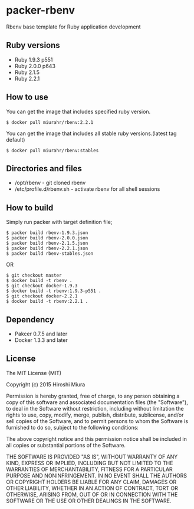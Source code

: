 packer-rbenv
=============

Rbenv base template for Ruby application development


Ruby versions
--------------

* Ruby 1.9.3 p551
* Ruby 2.0.0 p643
* Ruby 2.1.5
* Ruby 2.2.1

How to use
-----------

You can get the image that includes specified ruby version.

```
$ docker pull miurahr/rbenv:2.2.1
```

You can get the image that includes all stable ruby versions.(latest tag default)

```
$ docker pull miurahr/rbenv:stables
```

Directories and files
----------------------

* /opt/rbenv  -  git cloned  rbenv
* /etc/profile.d/rbenv.sh - activate rbenv for all shell sessions


How to build
--------------------

Simply run packer with target definition file;

```
$ packer build rbenv-1.9.3.json
$ packer build rbenv-2.0.0.json
$ packer build rbenv-2.1.5.json
$ packer build rbenv-2.2.1.json
$ packer build rbenv-stables.json
```

OR

```
$ git checkout master
$ docker build -t rbenv .
$ git checkout docker-1.9.3
$ docker build -t rbenv:1.9.3-p551 .
$ git checkout docker-2.2.1
$ docker build -t rbenv:2.2.1 .
```

Dependency
------------

* Pakcer 0.7.5 and later
* Docker 1.3.3 and later


License
-----------------
The MIT License (MIT)

Copyright (c) 2015 Hiroshi Miura

Permission is hereby granted, free of charge, to any person obtaining a copy
of this software and associated documentation files (the "Software"), to deal
in the Software without restriction, including without limitation the rights
to use, copy, modify, merge, publish, distribute, sublicense, and/or sell
copies of the Software, and to permit persons to whom the Software is
furnished to do so, subject to the following conditions:

The above copyright notice and this permission notice shall be included in all
copies or substantial portions of the Software.

THE SOFTWARE IS PROVIDED "AS IS", WITHOUT WARRANTY OF ANY KIND, EXPRESS OR
IMPLIED, INCLUDING BUT NOT LIMITED TO THE WARRANTIES OF MERCHANTABILITY,
FITNESS FOR A PARTICULAR PURPOSE AND NONINFRINGEMENT. IN NO EVENT SHALL THE
AUTHORS OR COPYRIGHT HOLDERS BE LIABLE FOR ANY CLAIM, DAMAGES OR OTHER
LIABILITY, WHETHER IN AN ACTION OF CONTRACT, TORT OR OTHERWISE, ARISING FROM,
OUT OF OR IN CONNECTION WITH THE SOFTWARE OR THE USE OR OTHER DEALINGS IN THE
SOFTWARE.

